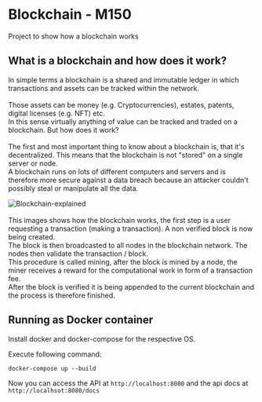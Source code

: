 # Blockchain - M150
Project to show how a blockchain works

## What is a blockchain and how does it work?

In simple terms a blockchain is a shared and immutable ledger in which transactions and assets can be tracked within the network.
<br>
<br>
Those assets can be money (e.g. Cryptocurrencies), estates, patents, digital licenses (e.g. NFT) etc.
<br>
In this sense virtually anything of value can be tracked and traded on a blockchain. But how does it work?
<br>
<br>
The first and most important thing to know about a blockchain is, that it's decentralized. This means that the blockchain is not "stored" on a single server or node.
<br>
A blockchain runs on lots of different computers and servers and is therefore more secure against a data breach because an attacker couldn't possibly steal or manipulate all the data.

![Blockchain-explained](https://external-content.duckduckgo.com/iu/?u=https%3A%2F%2Fintellipaat.com%2FmediaFiles%2F2019%2F02%2FBlockchain-05.jpg&f=1&nofb=1)
<br>
<br>
This images shows how the blockchain works, the first step is a user requesting a transaction (making a transaction). A non verified block is now being created.
<br>
The block is then broadcasted to all nodes in the blockchain network. The nodes then validate the transaction / block.
<br>
This procedure is called mining, after the block is mined by a node, the miner receives a reward for the computational work in form of a transaction fee.
<br>
After the block is verified it is being appended to the current blockchain and the process is therefore finished.

## Running as Docker container

Install docker and docker-compose for the respective OS.

Execute following command:
```shell
docker-compose up --build
```
Now you can access the API at ``http://localhost:8080`` and the api docs at ``http://localhsot:8080/docs``
